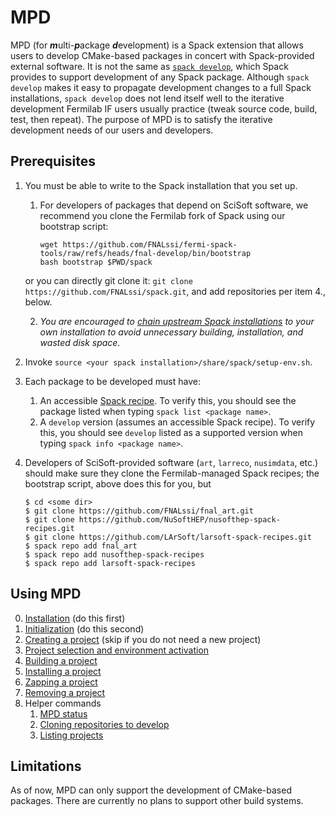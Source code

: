 # MPD

MPD (for <b><i>m</i></b>ulti-<b><i>p</i></b>ackage
<b><i>d</i></b>evelopment) is a Spack extension that allows users to
develop CMake-based packages in concert with Spack-provided external
software.  It is not the same as [`spack
develop`](https://spack.readthedocs.io/en/latest/environments.html#developing-packages-in-a-spack-environment),
which Spack provides to support development of any Spack package.
Although `spack develop` makes it easy to propagate development
changes to a full Spack installations, `spack develop` does not lend
itself well to the iterative development Fermilab IF users usually
practice (tweak source code, build, test, then repeat).  The purpose
of MPD is to satisfy the iterative development needs of our users and
developers.

## Prerequisites

1. You must be able to write to the Spack installation that you set up.
   1. For developers of packages that depend on SciSoft software, we
      recommend you clone the Fermilab fork of Spack using our bootstrap script:
      
      ```console
      wget https://github.com/FNALssi/fermi-spack-tools/raw/refs/heads/fnal-develop/bin/bootstrap
      bash bootstrap $PWD/spack
      ```

     or you can directly git clone it: `git clone https://github.com/FNALssi/spack.git`, and add repositories per item 4., below.

   2. _You are encouraged to [chain upstream Spack installations](https://spack.readthedocs.io/en/latest/chain.html) to your own installation to avoid unnecessary building, installation, and wasted disk space._
2. Invoke `source <your spack installation>/share/spack/setup-env.sh`.
3. Each package to be developed must have:
   1.  An accessible [Spack recipe](https://spack.readthedocs.io/en/latest/packaging_guide.html).  To verify this, you should see the package listed when typing `spack list <package name>`.
   2.  A `develop` version (assumes an accessible Spack recipe).  To verify this, you should see `develop` listed as a supported version when typing `spack info <package name>`.
4. Developers of SciSoft-provided software (`art`, `larreco`, `nusimdata`, etc.) should make sure they clone the Fermilab-managed Spack recipes; the bootstrap script, above does this for you, but 
    ```console
    $ cd <some dir>
    $ git clone https://github.com/FNALssi/fnal_art.git
    $ git clone https://github.com/NuSoftHEP/nusofthep-spack-recipes.git
    $ git clone https://github.com/LArSoft/larsoft-spack-recipes.git
    $ spack repo add fnal_art
    $ spack repo add nusofthep-spack-recipes
    $ spack repo add larsoft-spack-recipes
    ```

## Using MPD

0. [Installation](doc/Installation.md) (do this first)
1. [Initialization](doc/Initialization.md) (do this second)
2. [Creating a project](doc/Creation.md) (skip if you do not need a new project)
3. [Project selection and environment activation](doc/Selection.md)
4. [Building a project](doc/Building.md)
5. [Installing a project](doc/Project_installation.md)
6. [Zapping a project](doc/Zapping.md)
7. [Removing a project](doc/Removing.md)
8. Helper commands
   1. [MPD status](doc/Helpers.md#status)
   2. [Cloning repositories to develop](doc/Helpers.md#cloning-repositories-to-develop)
   3. [Listing projects](doc/Helpers.md#listing-available-projects)

## Limitations

As of now, MPD can only support the development of CMake-based
packages.  There are currently no plans to support other build
systems.
